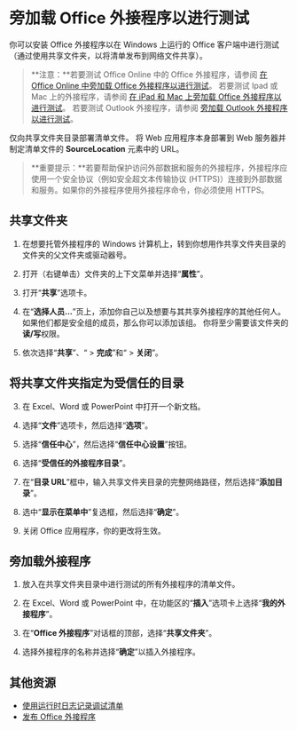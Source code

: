 
# 旁加载 Office 外接程序以进行测试

你可以安装 Office 外接程序以在 Windows 上运行的 Office 客户端中进行测试（通过使用共享文件夹，以将清单发布到网络文件共享）。 

>**注意：**若要测试 Office Online 中的 Office 外接程序，请参阅 [在 Office Online 中旁加载 Office 外接程序以进行测试](sideload-office-add-ins-for-testing.md)。 若要测试 Ipad 或 Mac 上的外接程序，请参阅 [在 iPad 和 Mac 上旁加载 Office 外接程序以进行测试](sideload-an-office-add-in-on-ipad-and-mac.md )。 若要测试 Outlook 外接程序，请参阅 [旁加载 Outlook 外接程序以进行测试](sideload-outlook-add-ins-for-testing.md )。

仅向共享文件夹目录部署清单文件。 将 Web 应用程序本身部署到 Web 服务器并制定清单文件的 **SourceLocation** 元素中的 URL。

 >**重要提示：**若要帮助保护访问外部数据和服务的外接程序，外接程序应使用一个安全协议（例如安全超文本传输协议 (HTTPS)）连接到外部数据和服务。如果你的外接程序使用外接程序命令，你必须使用 HTTPS。

## 共享文件夹

1. 在想要托管外接程序的 Windows 计算机上，转到你想用作共享文件夹目录的文件夹的父文件夹或驱动器号。

2. 打开（右键单击）文件夹的上下文菜单并选择“**属性**”。

3. 打开“**共享**”选项卡。

4. 在“**选择人员...**”页上，添加你自己以及想要与其共享外接程序的其他任何人。 如果他们都是安全组的成员，那么你可以添加该组。 你将至少需要该文件夹的**读/写**权限。 

5. 依次选择“**共享**”、“ > **完成**”和“ > **关闭**”。

## 将共享文件夹指定为受信任的目录

      
3. 在 Excel、Word 或 PowerPoint 中打开一个新文档。
    
4. 选择“**文件**”选项卡，然后选择“**选项**”。
    
5. 选择“**信任中心**”，然后选择“**信任中心设置**”按钮。
    
6. 选择“**受信任的外接程序目录**”。
    
7. 在“**目录 URL**”框中，输入共享文件夹目录的完整网络路径，然后选择“**添加目录**”。
    
8. 选中“**显示在菜单中**”复选框，然后选择“**确定**”。

9. 关闭 Office 应用程序，你的更改将生效。
    
## 旁加载外接程序


1. 放入在共享文件夹目录中进行测试的所有外接程序的清单文件。

2. 在 Excel、Word 或 PowerPoint 中，在功能区的“**插入**”选项卡上选择“**我的外接程序**”。

3. 在“**Office 外接程序**”对话框的顶部，选择“**共享文件夹**”。

4. 选择外接程序的名称并选择“**确定**”以插入外接程序。


## 其他资源

- [使用运行时日志记录调试清单](../develop/use-runtime-logging-to-debug-manifest.md)
- [发布 Office 外接程序](../publish/publish.md)
    
